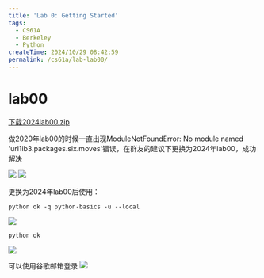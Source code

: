 ```yaml
---
title: 'Lab 0: Getting Started'
tags:
  - CS61A
  - Berkeley
  - Python
createTime: 2024/10/29 08:42:59
permalink: /cs61a/lab-lab00/
---
```



# lab00
[下载2024lab00.zip](https://cs61a.org/lab/lab00/lab00.zip)

做2020年lab00的时候一直出现ModuleNotFoundError: No module named  'url1ib3.packages.six.moves'错误，在群友的建议下更换为2024年lab00，成功解决

![](https://cdn.jsdelivr.net/gh/zzyAJohn/Blog-Image/202410291905599.png)
![](https://cdn.jsdelivr.net/gh/zzyAJohn/Blog-Image/202410291907239.png)

更换为2024年lab00后使用：

```shell
python ok -q python-basics -u --local
```

![](https://cdn.jsdelivr.net/gh/zzyAJohn/Blog-Image/202410291908358.png)

```shell
python ok
```

![](https://cdn.jsdelivr.net/gh/zzyAJohn/Blog-Image/202410291910291.png)

可以使用谷歌邮箱登录
![](https://cdn.jsdelivr.net/gh/zzyAJohn/Blog-Image/202410291911746.png)